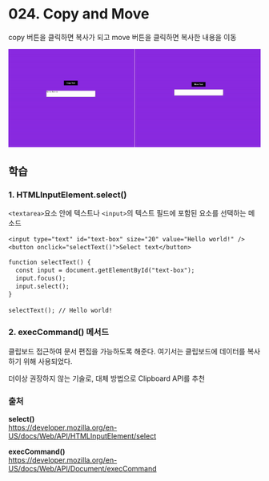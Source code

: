 # 024. Copy and Move

copy 버튼을 클릭하면 복사가 되고 move 버튼을 클릭하면 복사한 내용을 이동

<img src="./024. Copy and Move.gif">

## 학습 
### 1. HTMLInputElement.select()
`<textarea>`요소 안에 텍스트나 `<input>`의 텍스트 필드에 포함된 요소를 선택하는 메소드 

```
<input type="text" id="text-box" size="20" value="Hello world!" />
<button onclick="selectText()">Select text</button>
```
```
function selectText() {
  const input = document.getElementById("text-box");
  input.focus();
  input.select();
}

selectText(); // Hello world!
```


### 2. execCommand() 메서드 
클립보드 접근하여 문서 편집을 가능하도록 해준다. 
여기서는 클립보드에 데이터를 복사하기 위해 사용되었다. 

더이상 권장하지 않는 기술로, 대체 방법으로  Clipboard API를 추천

### 출처
**select()**      
https://developer.mozilla.org/en-US/docs/Web/API/HTMLInputElement/select

**execCommand()**    
https://developer.mozilla.org/en-US/docs/Web/API/Document/execCommand